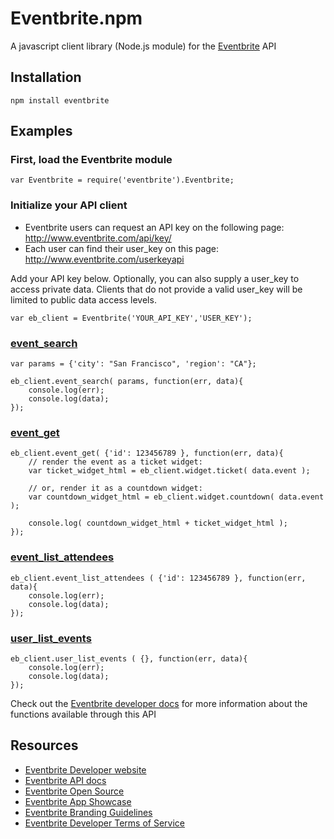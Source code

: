 # Eventbrite.npm

A javascript client library (Node.js module) for the [Eventbrite](http://developer.eventbrite.com) API

## Installation ##

    npm install eventbrite

## Examples ##

### First, load the Eventbrite module

    var Eventbrite = require('eventbrite').Eventbrite;

### Initialize your API client
- Eventbrite users can request an API key on the following page:
    http://www.eventbrite.com/api/key/
- Each user can find their user_key on this page: 
    http://www.eventbrite.com/userkeyapi

Add your API key below. Optionally, you can also supply a user_key to access private data. Clients that do not provide a valid user_key will be limited to public data access levels.

    var eb_client = Eventbrite('YOUR_API_KEY','USER_KEY');

### [ event_search ]( http://developer.eventbrite.com/doc/events/event_search/ )

    var params = {'city': "San Francisco", 'region': "CA"};

    eb_client.event_search( params, function(err, data){
        console.log(err);
        console.log(data);
    });

### [ event_get ]( http://developer.eventbrite.com/doc/events/event_get/ )

    eb_client.event_get( {'id': 123456789 }, function(err, data){
        // render the event as a ticket widget:
        var ticket_widget_html = eb_client.widget.ticket( data.event ); 

        // or, render it as a countdown widget:
        var countdown_widget_html = eb_client.widget.countdown( data.event ); 

        console.log( countdown_widget_html + ticket_widget_html );
    });

### [ event_list_attendees ]( http://developer.eventbrite.com/doc/events/event_list_attendees/ )

    eb_client.event_list_attendees ( {'id': 123456789 }, function(err, data){
        console.log(err);
        console.log(data);
    });

### [user_list_events]( http://developer.eventbrite.com/doc/users/user_list_events/ )

    eb_client.user_list_events ( {}, function(err, data){
        console.log(err);
        console.log(data);
    });

Check out the [Eventbrite developer docs](http://developer.eventbrite.com/doc/) for more information about the functions available through this API

    
## Resources ##

- [Eventbrite Developer website](http://developer.eventbrite.com/)
- [Eventbrite API docs](http://developer.eventbrite.com/doc/)
- [Eventbrite Open Source](http://eventbrite.github.com/)
- [Eventbrite App Showcase](http://eventbrite.appstores.com/)
- [Eventbrite Branding Guidelines](http://developer.eventbrite.com/news/branding/)
- [Eventbrite Developer Terms of Service](http://developer.eventbrite.com/terms/)

